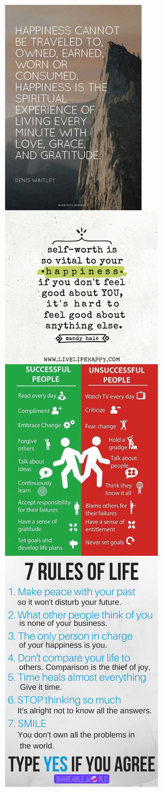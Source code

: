 ![](success_html_5ca388ec.gif)
![](success_html_m35242013.gif)
![](success_html_m55d0c3c3.jpg)
![](rules.png)
